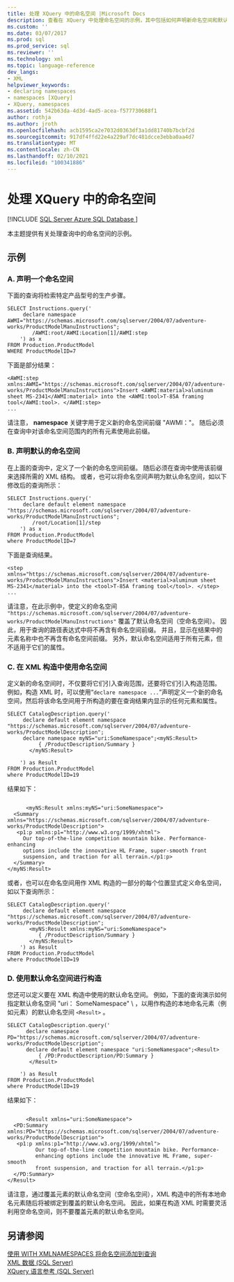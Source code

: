 ```yaml
---
title: 处理 XQuery 中的命名空间 |Microsoft Docs
description: 查看在 XQuery 中处理命名空间的示例，其中包括如何声明新命名空间和默认命名空间。
ms.custom: ''
ms.date: 03/07/2017
ms.prod: sql
ms.prod_service: sql
ms.reviewer: ''
ms.technology: xml
ms.topic: language-reference
dev_langs:
- XML
helpviewer_keywords:
- declaring namespaces
- namespaces [XQuery]
- XQuery, namespaces
ms.assetid: 542b63da-4d3d-4ad5-acea-f577730688f1
author: rothja
ms.author: jroth
ms.openlocfilehash: acb1595ca2e7032d0363df3a1dd81740b7bcbf2d
ms.sourcegitcommit: 917df4ffd22e4a229af7dc481dcce3ebba0aa4d7
ms.translationtype: MT
ms.contentlocale: zh-CN
ms.lasthandoff: 02/10/2021
ms.locfileid: "100341886"
---
```

# <a name="handling-namespaces-in-xquery"></a>处理 XQuery 中的命名空间
[!INCLUDE [SQL Server Azure SQL Database ](../includes/applies-to-version/sqlserver.md)]

  本主题提供有关处理查询中的命名空间的示例。  
  
## <a name="examples"></a>示例  
  
### <a name="a-declaring-a-namespace"></a>A. 声明一个命名空间  
 下面的查询将检索特定产品型号的生产步骤。  
  
```  
SELECT Instructions.query('  
     declare namespace AWMI="https://schemas.microsoft.com/sqlserver/2004/07/adventure-works/ProductModelManuInstructions";  
        /AWMI:root/AWMI:Location[1]/AWMI:step  
    ') as x  
FROM Production.ProductModel  
WHERE ProductModelID=7  
```  
  
 下面是部分结果：  
  
```  
<AWMI:step xmlns:AWMI="https://schemas.microsoft.com/sqlserver/2004/07/adventure-works/ProductModelManuInstructions">Insert <AWMI:material>aluminum sheet MS-2341</AWMI:material> into the <AWMI:tool>T-85A framing tool</AWMI:tool>. </AWMI:step>  
...  
```  
  
 请注意， **namespace** 关键字用于定义新的命名空间前缀 "AWMI："。 随后必须在查询中对该命名空间范围内的所有元素使用此前缀。  
  
### <a name="b-declaring-a-default-namespace"></a>B. 声明默认的命名空间  
 在上面的查询中，定义了一个新的命名空间前缀。 随后必须在查询中使用该前缀来选择所需的 XML 结构。 或者，也可以将命名空间声明为默认命名空间，如以下修改后的查询所示：  
  
```  
SELECT Instructions.query('  
     declare default element namespace "https://schemas.microsoft.com/sqlserver/2004/07/adventure-works/ProductModelManuInstructions";  
        /root/Location[1]/step  
    ') as x  
FROM Production.ProductModel  
where ProductModelID=7  
```  
  
 下面是查询结果。  
  
```  
<step xmlns="https://schemas.microsoft.com/sqlserver/2004/07/adventure-works/ProductModelManuInstructions">Insert <material>aluminum sheet MS-2341</material> into the <tool>T-85A framing tool</tool>. </step>  
...  
```  
  
 请注意，在此示例中，使定义的命名空间 `"https://schemas.microsoft.com/sqlserver/2004/07/adventure-works/ProductModelManuInstructions"` 覆盖了默认命名空间（空命名空间）。 因此，用于查询的路径表达式中将不再含有命名空间前缀。 并且，显示在结果中的元素名称中也不再含有命名空间前缀。 另外，默认命名空间适用于所有元素，但不适用于它们的属性。  
  
### <a name="c-using-namespaces-in-xml-construction"></a>C. 在 XML 构造中使用命名空间  
 定义新的命名空间时，不仅要将它们引入查询范围，还要将它们引入构造范围。 例如，构造 XML 时，可以使用“`declare namespace ...`”声明定义一个新的命名空间，然后将该命名空间用于所构造的要在查询结果内显示的任何元素和属性。  
  
```  
SELECT CatalogDescription.query('  
     declare default element namespace "https://schemas.microsoft.com/sqlserver/2004/07/adventure-works/ProductModelDescription";  
     declare namespace myNS="uri:SomeNamespace";<myNS:Result>  
          { /ProductDescription/Summary }  
       </myNS:Result>  
  
    ') as Result  
FROM Production.ProductModel  
where ProductModelID=19  
```  
  
 结果如下：  
  
```  
  
      <myNS:Result xmlns:myNS="uri:SomeNamespace">  
  <Summary xmlns="https://schemas.microsoft.com/sqlserver/2004/07/adventure-works/ProductModelDescription">  
   <p1:p xmlns:p1="http://www.w3.org/1999/xhtml">  
     Our top-of-the-line competition mountain bike. Performance-enhancing   
     options include the innovative HL Frame, super-smooth front   
     suspension, and traction for all terrain.</p1:p>  
  </Summary>  
</myNS:Result>  
```  
  
 或者，也可以在命名空间用作 XML 构造的一部分的每个位置显式定义命名空间，如以下查询所示：  
  
```  
SELECT CatalogDescription.query('  
     declare default element namespace "https://schemas.microsoft.com/sqlserver/2004/07/adventure-works/ProductModelDescription";  
       <myNS:Result xmlns:myNS="uri:SomeNamespace">  
          { /ProductDescription/Summary }  
       </myNS:Result>  
    ') as Result  
FROM Production.ProductModel  
where ProductModelID=19  
```  
  
### <a name="d-construction-using-default-namespaces"></a>D. 使用默认命名空间进行构造  
 您还可以定义要在 XML 构造中使用的默认命名空间。 例如，下面的查询演示如何指定默认命名空间 "uri： SomeNamespace" \\ ，以用作构造的本地命名元素（例如元素）的默认命名空间 `<Result>` 。  
  
```  
SELECT CatalogDescription.query('  
      declare namespace PD="https://schemas.microsoft.com/sqlserver/2004/07/adventure-works/ProductModelDescription";  
      declare default element namespace "uri:SomeNamespace";<Result>  
          { /PD:ProductDescription/PD:Summary }  
       </Result>  
  
    ') as Result  
FROM Production.ProductModel  
where ProductModelID=19  
```  
  
 结果如下：  
  
```  
  
      <Result xmlns="uri:SomeNamespace">  
  <PD:Summary xmlns:PD="https://schemas.microsoft.com/sqlserver/2004/07/adventure-works/ProductModelDescription">  
   <p1:p xmlns:p1="http://www.w3.org/1999/xhtml">  
         Our top-of-the-line competition mountain bike. Performance-  
         enhancing options include the innovative HL Frame, super-smooth   
         front suspension, and traction for all terrain.</p1:p>  
  </PD:Summary>  
</Result>  
```  
  
 请注意，通过覆盖元素的默认命名空间（空命名空间），XML 构造中的所有本地命名元素随后将被绑定到覆盖的默认命名空间。 因此，如果在构造 XML 时需要灵活利用空命名空间，则不要覆盖元素的默认命名空间。  
  
## <a name="see-also"></a>另请参阅  
 [使用 WITH XMLNAMESPACES 将命名空间添加到查询](../relational-databases/xml/add-namespaces-to-queries-with-with-xmlnamespaces.md)   
 [XML 数据 (SQL Server)](../relational-databases/xml/xml-data-sql-server.md)   
 [XQuery 语言参考 (SQL Server)](../xquery/xquery-language-reference-sql-server.md)  
  
  
